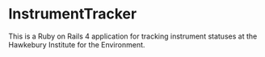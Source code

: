 # InstrumentTracker

This is a Ruby on Rails 4 application for tracking instrument statuses at the Hawkebury Institute for the Environment. 